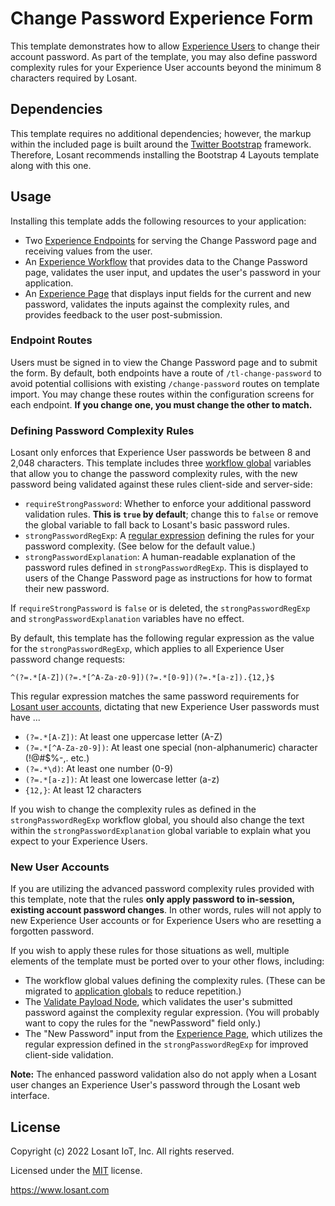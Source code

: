 # Change Password Experience Form

This template demonstrates how to allow [Experience Users](https://docs.losant.com/experiences/users/) to change their account password. As part of the template, you may also define password complexity rules for your Experience User accounts beyond the minimum 8 characters required by Losant.

## Dependencies

This template requires no additional dependencies; however, the markup within the included page is built around the [Twitter Bootstrap](https://getbootstrap.com/) framework. Therefore, Losant recommends installing the Bootstrap 4 Layouts template along with this one.

## Usage

Installing this template adds the following resources to your application:

- Two [Experience Endpoints](https://docs.losant.com/experiences/endpoints/) for serving the Change Password page and receiving values from the user.
- An [Experience Workflow](https://docs.losant.com/workflows/experience-workflows/) that provides data to the Change Password page, validates the user input, and updates the user's password in your application.
- An [Experience Page](https://docs.losant.com/experiences/views/#pages) that displays input fields for the current and new password, validates the inputs against the complexity rules, and provides feedback to the user post-submission.

### Endpoint Routes

Users must be signed in to view the Change Password page and to submit the form. By default, both endpoints have a route of `/tl-change-password` to avoid potential collisions with existing `/change-password` routes on template import. You may change these routes within the configuration screens for each endpoint. **If you change one, you must change the other to match.**

### Defining Password Complexity Rules

Losant only enforces that Experience User passwords be between 8 and 2,048 characters. This template includes three [workflow global](https://docs.losant.com/workflows/overview/#workflow-globals) variables that allow you to change the password complexity rules, with the new password being validated against these rules client-side and server-side:

- `requireStrongPassword`: Whether to enforce your additional password validation rules. **This is `true` by default**; change this to `false` or remove the global variable to fall back to Losant's basic password rules.
- `strongPasswordRegExp`: A [regular expression](https://developer.mozilla.org/en-US/docs/Web/JavaScript/Guide/Regular_Expressions) defining the rules for your password complexity. (See below for the default value.)
- `strongPasswordExplanation`: A human-readable explanation of the password rules defined in `strongPasswordRegExp`. This is displayed to users of the Change Password page as instructions for how to format their new password.

If `requireStrongPassword` is `false` or is deleted, the `strongPasswordRegExp` and `strongPasswordExplanation` variables have no effect.

By default, this template has the following regular expression as the value for the `strongPasswordRegExp`, which applies to all Experience User password change requests:

```
^(?=.*[A-Z])(?=.*[^A-Za-z0-9])(?=.*[0-9])(?=.*[a-z]).{12,}$
```

This regular expression matches the same password requirements for [Losant user accounts](https://docs.losant.com/user-accounts/overview/), dictating that new Experience User passwords must have ...

- `(?=.*[A-Z])`: At least one uppercase letter (A-Z)
- `(?=.*[^A-Za-z0-9])`: At least one special (non-alphanumeric) character (!@#$%-,. etc.)
- `(?=.*\d)`: At least one number (0-9) 
- `(?=.*[a-z])`: At least one lowercase letter (a-z)
- `{12,}`: At least 12 characters

If you wish to change the complexity rules as defined in the `strongPasswordRegExp` workflow global, you should also change the text within the `strongPasswordExplanation` global variable to explain what you expect to your Experience Users.

### New User Accounts

If you are utilizing the advanced password complexity rules provided with this template, note that the rules **only apply password to in-session, existing account password changes**. In other words, rules will not apply to new Experience User accounts or for Experience Users who are resetting a forgotten password.

If you wish to apply these rules for those situations as well, multiple elements of the template must be ported over to your other flows, including:

- The workflow global values defining the complexity rules. (These can be migrated to [application globals](https://docs.losant.com/applications/overview/#application-globals) to reduce repetition.)
- The [Validate Payload Node](https://docs.losant.com/workflows/logic/validate-payload/), which validates the user's submitted password against the complexity regular expression. (You will probably want to copy the rules for the "newPassword" field only.)
- The "New Password" input from the [Experience Page](https://docs.losant.com/experiences/views/#pages), which utilizes the regular expression defined in the `strongPasswordRegExp` for improved client-side validation.

**Note:** The enhanced password validation also do not apply when a Losant user changes an Experience User's password through the Losant web interface.

## License

Copyright (c) 2022 Losant IoT, Inc. All rights reserved.

Licensed under the [MIT](https://github.com/Losant/losant-templates/blob/master/LICENSE.txt) license.

https://www.losant.com